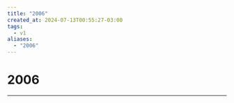 ```yaml
---
title: "2006"
created_at: 2024-07-13T00:55:27-03:00
tags:
  - v1
aliases:
  - "2006"
---
```

# 2006
---

